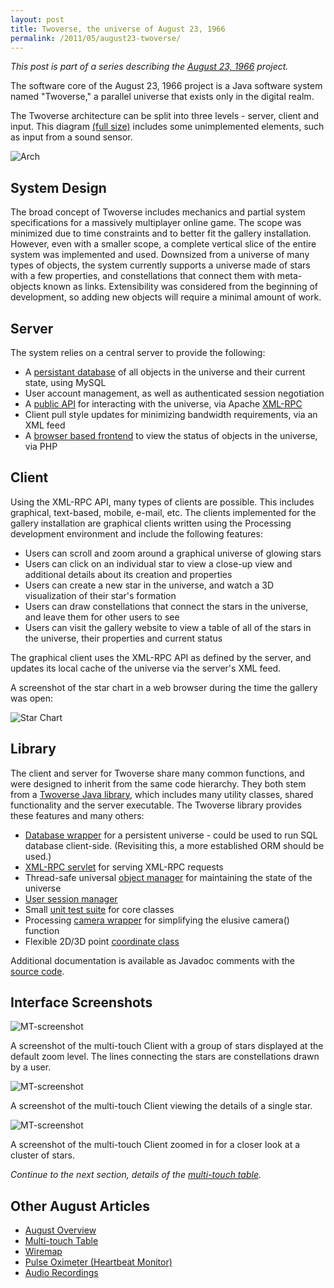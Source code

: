 ```yaml
---
layout: post
title: Twoverse, the universe of August 23, 1966
permalink: /2011/05/august23-twoverse/
---
```


*This post is part of a series describing the
[August 23, 1966](/2011/05/august23/) project.*

The software core of the August 23, 1966 project is a Java software system named
"Twoverse," a parallel universe that exists only in the digital realm.

The Twoverse architecture can be split into three levels - server, client and
input. This diagram [(full size)](https://github.com/peplin/august23/raw/master/doc/report/images/twoverse_arch.jpg)
includes some unimplemented elements, such as input from a sound sensor.

![Arch](/images/august23/twoverse_arch.jpg)

## System Design

The broad concept of Twoverse includes mechanics and partial system
specifications for a massively multiplayer online game. The scope was minimized
due to time constraints and to better fit the gallery installation. However,
even with a smaller scope, a complete vertical slice of the entire system was
implemented and used. Downsized from a universe of many types of objects, the
system currently supports a universe made of stars with a few properties, and
constellations that connect them with meta-objects known as links. Extensibility
was considered from the beginning of development, so adding new objects will
require a minimal amount of work.

## Server

The system relies on a central server to provide the following:

* A [persistant database](https://github.com/peplin/august23/blob/master/database/create.sql)
    of all objects in the universe and their current state, using MySQL
* User account management, as well as authenticated session negotiation
* A [public API](https://github.com/peplin/august23/blob/master/src/Twoverse/src/twoverse/TwoversePublicApi.java)
    for interacting with the universe, via Apache [XML-RPC](http://ws.apache.org/xmlrpc/)
* Client pull style updates for minimizing bandwidth requirements, via an XML
    feed
* A [browser based frontend](https://github.com/peplin/august23/tree/master/www)
    to view the status of objects in the universe, via PHP

## Client

Using the XML-RPC API, many types of clients are possible. This includes
graphical, text-based, mobile, e-mail, etc. The clients implemented for the
gallery installation are graphical clients written using the Processing
development environment and include the following features:

* Users can scroll and zoom around a graphical universe of glowing stars
* Users can click on an individual star to view a close-up view and additional
    details about its creation and properties
* Users can create a new star in the universe, and watch a 3D visualization of
    their star's formation
* Users can draw constellations that connect the stars in the universe, and
    leave them for other users to see
* Users can visit the gallery website to view a table of all of the stars in the
    universe, their properties and current status

The graphical client uses the XML-RPC API as defined by the server, and updates
its local cache of the universe via the server's XML feed.

A screenshot of the star chart in a web browser during the time the gallery was
open:

![Star Chart](/images/august23/starchart.png)

## Library

The client and server for Twoverse share many common functions, and were
designed to inherit from the same code hierarchy. They both stem from a
[Twoverse Java library](https://github.com/peplin/august23/tree/master/src/Twoverse/src/twoverse),
which includes many utility classes, shared functionality and the server
executable. The Twoverse library provides these features and many others:

* [Database wrapper](https://github.com/peplin/august23/blob/master/src/Twoverse/src/twoverse/Database.java)
    for a persistent universe - could be used to run SQL database client-side.
    (Revisiting this, a more established ORM should be used.)
* [XML-RPC servlet](https://github.com/peplin/august23/blob/master/src/Twoverse/src/twoverse/TwoverseServer.java)
    for serving XML-RPC requests
* Thread-safe universal [object manager](https://github.com/peplin/august23/blob/master/src/Twoverse/src/twoverse/ObjectManager.java)
    for maintaining the state of the universe
* [User session manager](https://github.com/peplin/august23/blob/master/src/Twoverse/src/twoverse/SessionManager.java)
* Small [unit test suite](https://github.com/peplin/august23/tree/master/src/Twoverse/src/twoverse/test)
    for core classes
* Processing [camera wrapper](https://github.com/peplin/august23/blob/master/src/Twoverse/src/twoverse/util/Camera.java)
    for simplifying the elusive camera() function
* Flexible 2D/3D point [coordinate class](https://github.com/peplin/august23/blob/master/src/Twoverse/src/twoverse/util/Point.java)

Additional documentation is available as Javadoc comments with the
[source code](https://github.com/peplin/august23/blob/master/src/Twoverse/src).

## Interface Screenshots

![MT-screenshot](/images/august23/Screenshot-MultitouchClient.png)

A screenshot of the multi-touch Client with a group of stars displayed at the
default zoom level. The lines connecting the stars are constellations drawn by a
user.

![MT-screenshot](/images/august23/Screenshot-MultitouchClient-1.png)

A screenshot of the multi-touch Client viewing the details of a single star.

![MT-screenshot](/images/august23/Screenshot-MultitouchClient-2.png)

A screenshot of the multi-touch Client zoomed in for a closer look at a cluster
of stars.

*Continue to the next section, details of the
[multi-touch table](/2011/05/august23-multitouch/).*

## Other August Articles

* [August Overview](/2011/05/august23/)
* [Multi-touch Table](/2011/05/august23-multitouch/)
* [Wiremap](/2011/05/august23-wiremap/)
* [Pulse Oximeter (Heartbeat Monitor)](/2011/05/august23-pulse-oximeter/)
* [Audio Recordings](/2011/05/august23-audio/)
